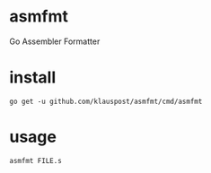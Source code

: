# asmfmt
Go Assembler Formatter

# install

`go get -u github.com/klauspost/asmfmt/cmd/asmfmt`

# usage

`asmfmt FILE.s`
